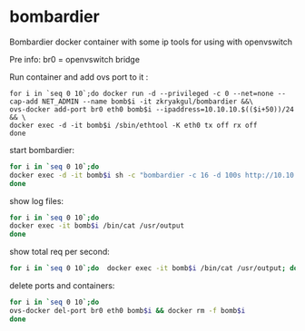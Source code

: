 # bombardier

Bombardier docker container with some ip tools for using with openvswitch

Pre info:
br0 = openvswitch bridge

Run container and add ovs port to it :
```
for i in `seq 0 10`;do docker run -d --privileged -c 0 --net=none --cap-add NET_ADMIN --name bomb$i -it zkryakgul/bombardier &&\
ovs-docker add-port br0 eth0 bomb$i --ipaddress=10.10.10.$(($i+50))/24 && \
docker exec -d -it bomb$i /sbin/ethtool -K eth0 tx off rx off 
done
```
start bombardier:
```sh
for i in `seq 0 10`;do
docker exec -d -it bomb$i sh -c "bombardier -c 16 -d 100s http://10.10.10.6:81/ > /usr/output"
done
```

show log files:
```sh
for i in `seq 0 10`;do 
docker exec -it bomb$i /bin/cat /usr/output
done
```
show total req per second:
```sh
for i in `seq 0 10`;do  docker exec -it bomb$i /bin/cat /usr/output; done | grep Reqs | awk 'BEGIN {FS=" "}{print $2}' | paste -sd+ | bc
```
delete ports and containers:
```sh
for i in `seq 0 10`;do 
ovs-docker del-port br0 eth0 bomb$i && docker rm -f bomb$i 
done
```
